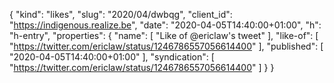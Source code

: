 {
  "kind": "likes",
  "slug": "2020/04/dwbqg",
  "client_id": "https://indigenous.realize.be",
  "date": "2020-04-05T14:40:00+01:00",
  "h": "h-entry",
  "properties": {
    "name": [
      "Like of @ericlaw's tweet"
    ],
    "like-of": [
      "https://twitter.com/ericlaw/status/1246786557056614400"
    ],
    "published": [
      "2020-04-05T14:40:00+01:00"
    ],
    "syndication": [
      "https://twitter.com/ericlaw/status/1246786557056614400"
    ]
  }
}
